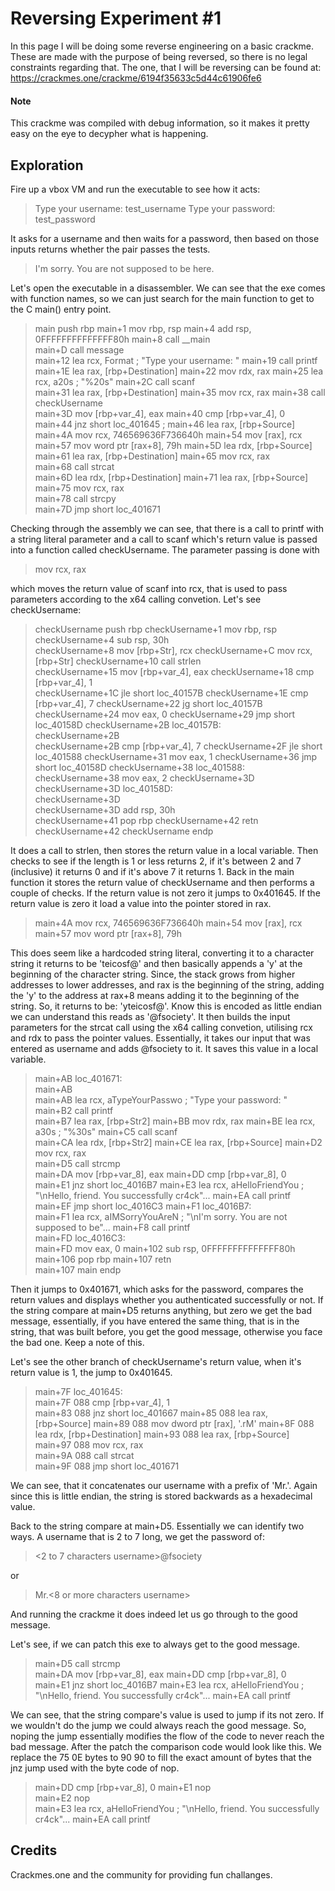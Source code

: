# Reversing Experiment #1

In this page I will be doing some reverse engineering on a basic crackme. These are made with the purpose of being reversed, so there is no legal constraints regarding that. The one, that I will be reversing can be found at: https://crackmes.one/crackme/6194f35633c5d44c61906fe6



#### Note

This crackme was compiled with debug information, so it makes it pretty easy on the eye to decypher what is happening.

## Exploration

Fire up a vbox VM and run the executable to see how it acts:
> Type your username: test_username
> Type your password: test_password

It asks for a username and then waits for a password, then based on those inputs returns whether the pair passes the tests.
> I'm sorry. You are not supposed to be here.

Let's open the executable in a disassembler. We can see that the exe comes with function names, so we can just search for the main function to get to the C main() entry point. 
>main		   push    rbp
>main+1  mov     rbp, rsp
>main+4    add     rsp, 0FFFFFFFFFFFFFF80h 
>main+8    call    __main          
>main+D    call    message      
>main+12   lea     rcx, Format     ; "Type your username: "
>main+19   call    printf         
>main+1E   lea     rax, [rbp+Destination]
>main+22   mov     rdx, rax
>main+25   lea     rcx, a20s       ; "%20s"
>main+2C   call    scanf       
>main+31   lea     rax, [rbp+Destination]
>main+35   mov     rcx, rax
>main+38   call    checkUsername  
>main+3D   mov     [rbp+var_4], eax
>main+40   cmp     [rbp+var_4], 0  
>main+44   jnz     short loc_401645 ;
>main+46   lea     rax, [rbp+Source] 
>main+4A   mov     rcx, 746569636F736640h
>main+54   mov     [rax], rcx
>main+57   mov     word ptr [rax+8], 79h 
>main+5D   lea     rdx, [rbp+Source] 
>main+61   lea     rax, [rbp+Destination] 
>main+65   mov     rcx, rax      
>main+68   call    strcat         
>main+6D   lea     rdx, [rbp+Destination] 
>main+71   lea     rax, [rbp+Source] 
>main+75   mov     rcx, rax      
>main+78   call    strcpy        
>main+7D   jmp     short loc_401671 

Checking through the assembly we can see, that there is a call to printf with a string literal parameter and a call to scanf which's return value is passed into a function called checkUsername. The parameter passing is done with
> mov rcx, rax

which moves the return value of scanf into rcx, that is used to pass parameters according to the x64 calling convetion.
Let's see checkUsername: 
>checkUsername      push    rbp
>checkUsername+1    mov     rbp, rsp
>checkUsername+4    sub     rsp, 30h     
>checkUsername+8    mov     [rbp+Str], rcx
>checkUsername+C    mov     rcx, [rbp+Str] 
>checkUsername+10   call    strlen          
>checkUsername+15   mov     [rbp+var_4], eax
>checkUsername+18   cmp     [rbp+var_4], 1  
>checkUsername+1C   jle     short loc_40157B 
>checkUsername+1E   cmp     [rbp+var_4], 7 
>checkUsername+22   jg      short loc_40157B 
>checkUsername+24   mov     eax, 0
>checkUsername+29   jmp     short loc_40158D 
>checkUsername+2B       loc_40157B:                             
>checkUsername+2B                                              
>checkUsername+2B   cmp     [rbp+var_4], 7 
>checkUsername+2F   jle     short loc_401588
>checkUsername+31   mov     eax, 1
>checkUsername+36   jmp     short loc_40158D
>checkUsername+38       loc_401588:                            
>checkUsername+38   mov     eax, 2
>checkUsername+3D
>checkUsername+3D       loc_40158D:                            
>checkUsername+3D                                              
>checkUsername+3D   add     rsp, 30h      
>checkUsername+41   pop     rbp
>checkUsername+42   retn                    
>checkUsername+42       checkUsername   endp

It does a call to strlen, then stores the return value in a local variable. Then checks to see if the length is 1 or less returns 2, if it's between 2 and 7 (inclusive) it returns 0 and if it's above 7 it returns 1.
Back in the main function it stores the return value of checkUsername and then performs a couple of checks. If the return value is not zero it jumps to 0x401645. If the return value is zero it load a value into the pointer stored in rax.
> main+4A   mov     rcx, 746569636F736640h
>main+54   mov     [rax], rcx
>main+57   mov     word ptr [rax+8], 79h 

This does seem like a hardcoded string literal, converting it to a character string it returns to be 'teicosf@' and then basically appends a 'y' at the beginning of the character string. Since, the stack grows from higher addresses to lower addresses, and rax is the beginning of the string, adding the 'y' to the address at rax+8 means adding it to the beginning of the string. So, it returns to be: 'yteicosf@'. Know this is encoded as little endian we can understand this reads as '@fsociety'. 
It then builds the input parameters for the strcat call using the x64 calling convetion, utilising rcx and rdx to pass the pointer values. Essentially, it takes our input that was entered as username and adds @fsociety to it. It saves this value in a local variable.

>main+AB       loc_401671:                         
>main+AB                                              
>main+AB   lea     rcx, aTypeYourPasswo ; "Type your password: "
>main+B2                    call    printf        
>main+B7   lea     rax, [rbp+Str2] 
>main+BB   mov     rdx, rax
>main+BE   lea     rcx, a30s       ; "%30s"
>main+C5   call    scanf         
>main+CA   lea     rdx, [rbp+Str2] 
>main+CE   lea     rax, [rbp+Source] 
>main+D2   mov     rcx, rax     
>main+D5   call    strcmp      
>main+DA   mov     [rbp+var_8], eax
>main+DD   cmp     [rbp+var_8], 0  
>main+E1   jnz     short loc_4016B7
>main+E3   lea     rcx, aHelloFriendYou ; "\nHello, friend. You successfully cr4ck"...
>main+EA   call    printf         
>main+EF   jmp     short loc_4016C3
>main+F1       loc_4016B7:                            
>main+F1   lea     rcx, aIMSorryYouAreN ; "\nI'm sorry. You are not supposed to be"...
>main+F8   call    printf       
>main+FD       loc_4016C3:                             
>main+FD   mov     eax, 0
>main+102  sub     rsp, 0FFFFFFFFFFFFFF80h
>main+106  pop     rbp
>main+107  retn                  
>main+107      main            endp

Then it jumps to 0x401671, which asks for the password, compares the return values and displays whether you authenticated successfully or not.
If the string compare at main+D5 returns anything, but zero we get the bad message, essentially, if you have entered the same thing, that is in the string, that was built before, you get the good message, otherwise you face the bad one. Keep a note of this.

Let's see the other branch of checkUsername's return value, when it's return value is 1, the jump to 0x401645.
>main+7F       loc_401645:                          
>main+7F   088                 cmp     [rbp+var_4], 1  
>main+83   088                 jnz     short loc_401667
>main+85   088                 lea     rax, [rbp+Source]
>main+89   088                 mov     dword ptr [rax], '.rM'
>main+8F   088                 lea     rdx, [rbp+Destination] 
>main+93   088                 lea     rax, [rbp+Source] 
>main+97   088                 mov     rcx, rax      
>main+9A   088                 call    strcat       
>main+9F   088                 jmp     short loc_401671 

We can see, that it concatenates our username with a prefix of 'Mr.'. Again since this is little endian, the string is stored backwards as a hexadecimal value.

Back to the string compare at main+D5. Essentially we can identify two ways. A username that is 2 to 7 long, we get the password of: 
><2 to 7 characters username>@fsociety

or

> Mr.<8 or more characters username>

And running the crackme it does indeed let us go through to the good message.

Let's see, if we can patch this exe to always get to the good message.

>main+D5   call    strcmp         
>main+DA   mov     [rbp+var_8], eax
>main+DD   cmp     [rbp+var_8], 0  
>main+E1   jnz     short loc_4016B7 
>main+E3   lea     rcx, aHelloFriendYou ; "\nHello, friend. You successfully cr4ck"...
>main+EA   call    printf        

We can see, that the string compare's value is used to jump if its not zero. If we wouldn't do the jump we could always reach the good message. So, noping the jump essentially modifies the flow of the code to never reach the bad message. After the patch the comparison code would look like this. We replace the 75 0E bytes to 90 90 to fill the exact amount of bytes that the jnz jump used with the byte code of nop.
>main+DD   cmp     [rbp+var_8], 0 
>main+E1   nop                   
>main+E2   nop                  
>main+E3                    lea     rcx, aHelloFriendYou ; "\nHello, friend. You successfully cr4ck"...
>main+EA                    call    printf       

## Credits

Crackmes.one and the community for providing fun challanges.
